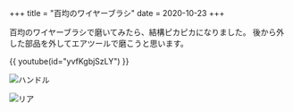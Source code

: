 +++
title = "百均のワイヤーブラシ"
date = 2020-10-23
+++

百均のワイヤーブラシで磨いてみたら、結構ピカピカになりました。
後から外した部品を外してエアツールで磨こうと思います。

{{ youtube(id="yvfKgbjSzLY") }}


![ハンドル](/images/posts/front_polished.jpg)

![リア](/images/posts/rear_polished.jpg)
